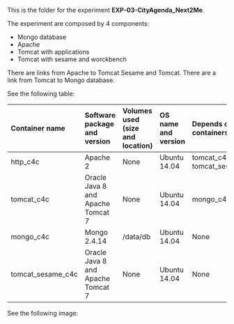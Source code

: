 This is the folder for the experiment **EXP-03-CityAgenda_Next2Me**.

The experiment are composed by 4 components:

* Mongo database
* Apache
* Tomcat with applications
* Tomcat with sesame and worckbench

There are links from Apache to Tomcat Sesame and Tomcat.
There are a link from Tomcat to Mongo database.

See the following table:

| Container name    | Software package and version        | Volumes used (size and location)  | OS name and version | Depends on other containers       | Opened/exposed ports |
|:------------------|:------------------------------------|:----------------------------------|:--------------------|:---------------------------------|:---------------------|
| http_c4c          | Apache 2                            | None                              | Ubuntu 14.04        | tomcat_c4c and tomcat_sesame_c4c | 80/80 and 443/443   |
| tomcat_c4c        | Oracle Java 8 and Apache Tomcat 7   | None                              | Ubuntu 14.04        | mongo_c4c                         | 8080/-              |
| mongo_c4c         | Mongo 2.4.14                        | /data/db                          | Ubuntu 14.04        | None                              | 27017/27017         |
| tomcat_sesame_c4c | Oracle Java 8 and Apache Tomcat 7   | None                              | Ubuntu 14.04        | None                              | 8080/8080           |


See the following image:




